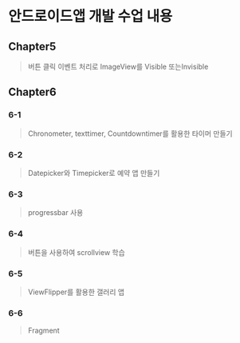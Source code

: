 # 안드로이드앱 개발 수업 내용
## Chapter5
> 버튼 클릭 이벤트 처리로 ImageView를 Visible 또는Invisible 
## Chapter6
### 6-1
> Chronometer, texttimer, Countdowntimer를 활용한 타이머 만들기
### 6-2
> Datepicker와 Timepicker로 예약 앱 만들기
### 6-3
> progressbar 사용
### 6-4
> 버튼을 사용하여 scrollview 학습
### 6-5
> ViewFlipper를 활용한 갤러리 앱
### 6-6
> Fragment 
